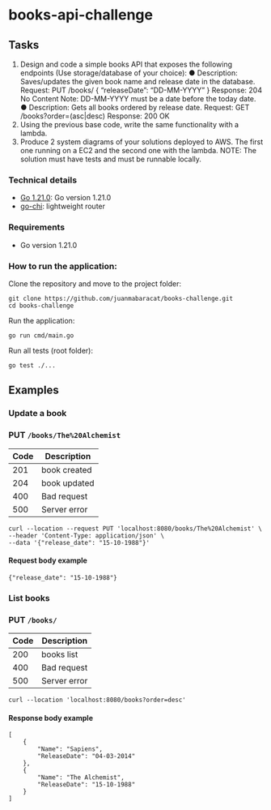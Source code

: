 # books-api-challenge

## Tasks
1. Design and code a simple books API that exposes the following endpoints (Use
   storage/database of your choice):
   ● Description: Saves/updates the given book name and release date in the database.
   Request: PUT /books/<bookname> { “releaseDate”: “DD-MM-YYYY” }
   Response: 204 No Content
   Note: DD-MM-YYYY must be a date before the today date.
   ● Description: Gets all books ordered by release date.
   Request: GET /books?order=(asc|desc)
   Response: 200 OK
2. Using the previous base code, write the same functionality with a lambda.
3. Produce 2 system diagrams of your solutions deployed to AWS. The first one running on a
   EC2 and the second one with the lambda.
   NOTE: The solution must have tests and must be runnable locally.


### Technical details
- [Go 1.21.0](https://go.dev/): Go version 1.21.0
- [go-chi](https://github.com/go-chi/chi): lightweight router

### Requirements
- Go version 1.21.0

### How to run the application:
Clone the repository and move to the project folder:
```
git clone https://github.com/juanmabaracat/books-challenge.git
cd books-challenge
```
Run the application:
```
go run cmd/main.go
```
Run all tests (root folder):
```
go test ./...
```

## Examples
### Update a book
### PUT `/books/The%20Alchemist`

| Code | Description  |
|------|--------------|
| 201  | book created |
| 204  | book updated |
| 400  | Bad request  |
| 500  | Server error |

```
curl --location --request PUT 'localhost:8080/books/The%20Alchemist' \
--header 'Content-Type: application/json' \
--data '{"release_date": "15-10-1988"}'
```

#### Request body example
```
{"release_date": "15-10-1988"}
```

### List books
### PUT `/books/`

| Code | Description  |
|------|--------------|
| 200  | books list   |
| 400  | Bad request  |
| 500  | Server error |

```
curl --location 'localhost:8080/books?order=desc'
```

#### Response body example
```
[
    {
        "Name": "Sapiens",
        "ReleaseDate": "04-03-2014"
    },
    {
        "Name": "The Alchemist",
        "ReleaseDate": "15-10-1988"
    }
]
```